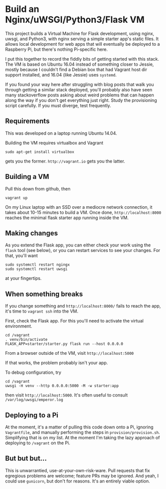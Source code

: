 # Build an Nginx/uWSGI/Python3/Flask VM

This project builds a Virtual Machine for Flask development, using nginx, uwsgi, and Python3, with nginx serving a simple starter app's static files. It allows local development for web apps that will eventually be deployed to a Raspberry Pi, but there's nothing Pi-specific here.

I put this together to record the fiddly bits of getting started with this stack. The VM is based on Ubuntu 16.04 instead of something closer to Jessie, mostly because I couldn't find a Debian box that had Vagrant host dir support installed, and 16.04 (like Jessie) uses `systemd`.

If you found your way here after struggling with blog posts that walk you through getting a similar stack deployed, you'll probably also have seen many stackoverflow posts asking about weird problems that can happen along the way if you don't get everything just right. Study the provisioning script carefully. If you must diverge, test frequently.

## Requirements

This was developed on a laptop running Ubuntu 14.04.

Building the VM requires virtualbox and Vagrant

    sudo apt-get install virtualbox

gets you the former. `http://vagrant.io` gets you the latter.

## Building a VM

Pull this down from github, then

    vagrant up

On my Linux laptop with an SSD over a mediocre network connection, it takes about 10-15 minutes to build a VM. Once done, `http://localhost:8000` reaches the minimal flask starter app running inside the VM.

## Making changes

As you extend the Flask app, you can either check your work using the `flask` tool (see below), or you can restart services to see your changes. For that, you'll want

    sudo systemctl restart ngingx
    sudo systemctl restart uwsgi

at your fingertips.

## When something breaks

If you change something and `http://localhost:8000/` fails to reach the app, it's time to `vagrant ssh` into the VM.

First, check the Flask app. For this you'll need to activate the virtual environment.

    cd /vagrant
    . venv/bin/activate
    FLASK_APP=starter/starter.py flask run --host 0.0.0.0

From a browser outside of the VM, visit `http://localhost:5000`

If that works, the problem probably isn't your app.

To debug configuration, try

    cd /vagrant
    uwsgi -H venv --http 0.0.0.0:5000 -M -w starter:app

then visit `http://localhost:5000`. It's often useful to consult `/var/log/uwsgi/emperor.log`

## Deploying to a Pi

At the moment, it's a matter of pulling this code down onto a Pi, ignoring `Vagrantfile`, and manually performing the steps in `provision/provision.sh`. Simplifying that is on my list. At the moment I'm taking the lazy approach of deploying to `/vagrant` on the Pi.

## But but but...

This is unwarrantied, use-at-your-own-risk-ware. Pull requests that fix egregious problems are welcome; feature PRs may be ignored. And yeah, I could use `gunicorn`, but don't for reasons. It's an entirely viable option.

